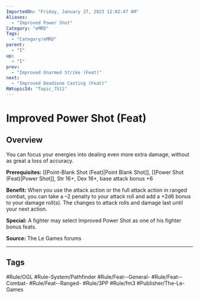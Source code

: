 ```yaml
---
ImportedOn: "Friday, January 27, 2023 12:02:47 AM"
Aliases:
  - "Improved Power Shot"
Category: "eMRD"
Tags:
  - "Category/eMRD"
parent:
  - "I"
up:
  - "I"
prev:
  - "Improved Unarmed Strike (Feat)"
next:
  - "Improved Deadzone Casting (Feat)"
RWtopicId: "Topic_7511"
---
```

# Improved Power Shot (Feat)
## Overview
You can focus your energies into dealing even more extra damage, without as great a loss of accuracy.

**Prerequisites:** [[Point-Blank Shot (Feat)|Point Blank Shot]], [[Power Shot (Feat)|Power Shot]], Str 16+, Dex 16+, base attack bonus +6

**Benefit:** When you use the attack action or the full attack action in ranged combat, you can take a –2 penalty to your attack roll and add a +2d6 bonus to your damage roll(s). The changes to attack rolls and damage last until your next action.

**Special:** A fighter may select Improved Power Shot as one of his fighter bonus feats.

**Source:** The Le Games forums


---
## Tags
#Rule/OGL #Rule-System/Pathfinder #Rule/Feat--General- #Rule/Feat--Combat- #Rule/Feat--Ranged- #Rule/3PP #Rule/fm3 #Publisher/The-Le-Games

